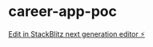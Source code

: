 # career-app-poc

[Edit in StackBlitz next generation editor ⚡️](https://stackblitz.com/~/github.com/allthecodes/career-app-poc)